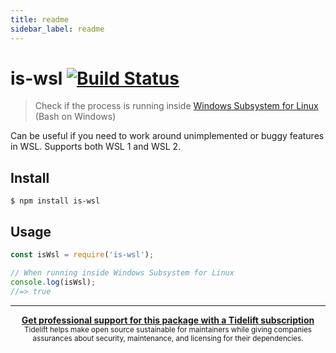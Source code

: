 ```yaml
---
title: readme
sidebar_label: readme
---
```

# is-wsl [![Build Status](https://travis-ci.org/sindresorhus/is-wsl.svg?branch=master)](https://travis-ci.org/sindresorhus/is-wsl)

> Check if the process is running inside [Windows Subsystem for Linux](https://msdn.microsoft.com/commandline/wsl/about) (Bash on Windows)

Can be useful if you need to work around unimplemented or buggy features in WSL. Supports both WSL 1 and WSL 2.


## Install

```
$ npm install is-wsl
```


## Usage

```js
const isWsl = require('is-wsl');

// When running inside Windows Subsystem for Linux
console.log(isWsl);
//=> true
```


---

<div align="center">
	<b>
		<a href="https://tidelift.com/subscription/pkg/npm-is-wsl?utm_source=npm-is-wsl&utm_medium=referral&utm_campaign=readme">Get professional support for this package with a Tidelift subscription</a>
	</b>
	<br>
	<sub>
		Tidelift helps make open source sustainable for maintainers while giving companies<br>assurances about security, maintenance, and licensing for their dependencies.
	</sub>
</div>

